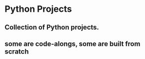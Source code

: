 # Python Projects

## Collection of Python projects.

## some are code-alongs, some are built from scratch
